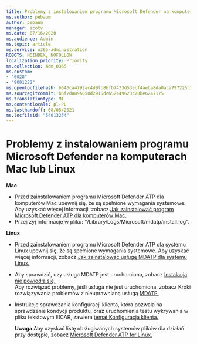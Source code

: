 ```yaml
---
title: Problemy z instalowaniem programu Microsoft Defender na komputerach Mac lub Linux
ms.author: pebaum
author: pebaum
manager: scotv
ms.date: 07/16/2020
ms.audience: Admin
ms.topic: article
ms.service: o365-administration
ROBOTS: NOINDEX, NOFOLLOW
localization_priority: Priority
ms.collection: Adm_O365
ms.custom:
- "6028"
- "9001222"
ms.openlocfilehash: 6646ca4792ac4d9fb8bfb7433d53ecf4aeba8da0aca797225c16c02b28499889
ms.sourcegitcommit: b5f7da89a650d2915dc652449623c78be6247175
ms.translationtype: MT
ms.contentlocale: pl-PL
ms.lasthandoff: 08/05/2021
ms.locfileid: "54013254"
---
```

# <a name="issues-installing-microsoft-defender-on-mac-or-linux"></a>Problemy z instalowaniem programu Microsoft Defender na komputerach Mac lub Linux

**Mac**

- Przed zainstalowaniem programu Microsoft Defender ATP dla komputerów Mac upewnij się, że są spełnione wymagania systemowe. Aby uzyskać więcej informacji, zobacz [Jak zainstalować program Microsoft Defender ATP dla komputerów Mac.](/windows/security/threat-protection/microsoft-defender-atp/microsoft-defender-atp-mac#how-to-install-microsoft-defender-atp-for-mac)  
- Przejrzyj informacje w pliku: "/Library/Logs/Microsoft/mdatp/install.log".

**Linux**

- Przed zainstalowaniem programu Microsoft Defender ATP dla systemu Linux upewnij się, że są spełnione wymagania systemowe. Aby uzyskać więcej informacji, zobacz [Jak zainstalować usługę MDATP dla systemu Linux.](/windows/security/threat-protection/microsoft-defender-atp/microsoft-defender-atp-linux#system-requirements) 
- Aby sprawdzić, czy usługa MDATP jest uruchomiona, zobacz [Instalacja nie powiodła się.](/windows/security/threat-protection/microsoft-defender-atp/linux-support-install#installation-failed)  
    Aby rozwiązać problemy, jeśli usługa nie jest uruchomiona, zobacz Kroki rozwiązywania problemów z nieuprawnianą usługą [MDATP.](/windows/security/threat-protection/microsoft-defender-atp/linux-support-install#steps-to-troubleshoot-if-mdatp-service-isnt-running)
- Instrukcje sprawdzania konfiguracji klienta, która pozwala na sprawdzenie kondycji produktu, oraz uruchomienia testu wykrywania w pliku tekstowym EICAR, zawiera [temat Konfiguracja klienta.](/windows/security/threat-protection/microsoft-defender-atp/linux-install-manually#client-configuration)  

    **Uwaga** Aby uzyskać listę obsługiwanych systemów plików dla działań przy dostępie, zobacz [Microsoft Defender ATP for Linux.](/windows/security/threat-protection/microsoft-defender-atp/microsoft-defender-atp-linux#system-requirements)